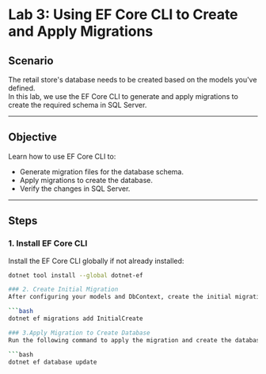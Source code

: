 # Lab 3: Using EF Core CLI to Create and Apply Migrations

## Scenario
The retail store's database needs to be created based on the models you've defined.  
In this lab, we use the EF Core CLI to generate and apply migrations to create the required schema in SQL Server.

---

## Objective
Learn how to use EF Core CLI to:  
- Generate migration files for the database schema.  
- Apply migrations to create the database.  
- Verify the changes in SQL Server.  

---

## Steps

### 1. Install EF Core CLI
Install the EF Core CLI globally if not already installed:  
```bash
dotnet tool install --global dotnet-ef

### 2. Create Initial Migration
After configuring your models and DbContext, create the initial migration:

```bash
dotnet ef migrations add InitialCreate

### 3.Apply Migration to Create Database
Run the following command to apply the migration and create the database:

```bash
dotnet ef database update
